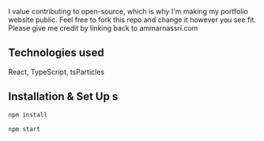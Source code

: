 I value contributing to open-source, which is why I'm making my portfolio website public. Feel free to fork this repo and change it however you see fit. Please give me credit by linking back to ammarnassri.com

## Technologies used

React, TypeScript, tsParticles

## Installation & Set Up s

```sh
npm install
```

```sh
npm start
```
